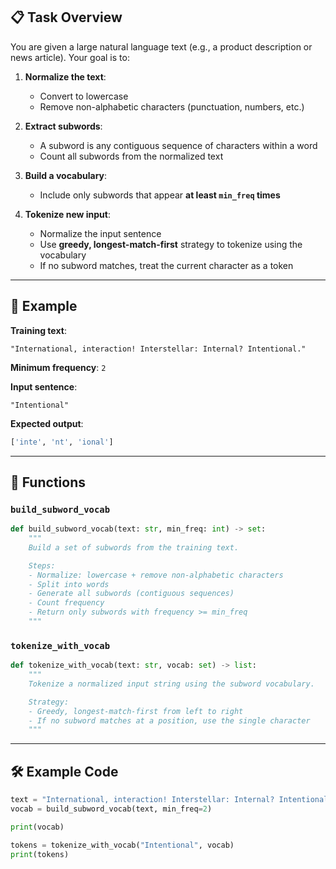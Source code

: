 
## 📋 Task Overview

You are given a large natural language text (e.g., a product description or news article). Your goal is to:

1. **Normalize the text**:
   - Convert to lowercase
   - Remove non-alphabetic characters (punctuation, numbers, etc.)

2. **Extract subwords**:
   - A subword is any contiguous sequence of characters within a word
   - Count all subwords from the normalized text

3. **Build a vocabulary**:
   - Include only subwords that appear **at least `min_freq` times**

4. **Tokenize new input**:
   - Normalize the input sentence
   - Use **greedy, longest-match-first** strategy to tokenize using the vocabulary
   - If no subword matches, treat the current character as a token

---

## 🚀 Example

**Training text**:
```
"International, interaction! Interstellar: Internal? Intentional."
```

**Minimum frequency**: `2`

**Input sentence**:
```
"Intentional"
```

**Expected output**:
```python
['inte', 'nt', 'ional']
```

---

## 🧩 Functions

### `build_subword_vocab`

```python
def build_subword_vocab(text: str, min_freq: int) -> set:
    """
    Build a set of subwords from the training text.

    Steps:
    - Normalize: lowercase + remove non-alphabetic characters
    - Split into words
    - Generate all subwords (contiguous sequences)
    - Count frequency
    - Return only subwords with frequency >= min_freq
    """
```

### `tokenize_with_vocab`

```python
def tokenize_with_vocab(text: str, vocab: set) -> list:
    """
    Tokenize a normalized input string using the subword vocabulary.

    Strategy:
    - Greedy, longest-match-first from left to right
    - If no subword matches at a position, use the single character
    """
```

---

## 🛠 Example Code

```python
text = "International, interaction! Interstellar: Internal? Intentional."
vocab = build_subword_vocab(text, min_freq=2)

print(vocab)

tokens = tokenize_with_vocab("Intentional", vocab)
print(tokens)  
```
